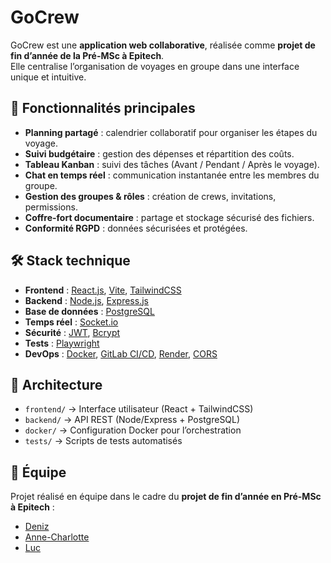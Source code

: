 # GoCrew

GoCrew est une **application web collaborative**, réalisée comme **projet de fin d’année de la Pré-MSc à Epitech**.  
Elle centralise l’organisation de voyages en groupe dans une interface unique et intuitive.

## 🚀 Fonctionnalités principales
- **Planning partagé** : calendrier collaboratif pour organiser les étapes du voyage.  
- **Suivi budgétaire** : gestion des dépenses et répartition des coûts.  
- **Tableau Kanban** : suivi des tâches (Avant / Pendant / Après le voyage).  
- **Chat en temps réel** : communication instantanée entre les membres du groupe.  
- **Gestion des groupes & rôles** : création de crews, invitations, permissions.  
- **Coffre-fort documentaire** : partage et stockage sécurisé des fichiers.  
- **Conformité RGPD** : données sécurisées et protégées.  

## 🛠️ Stack technique
- **Frontend** : [React.js](https://react.dev/), [Vite](https://vitejs.dev/), [TailwindCSS](https://tailwindcss.com/)  
- **Backend** : [Node.js](https://nodejs.org/), [Express.js](https://expressjs.com/)  
- **Base de données** : [PostgreSQL](https://www.postgresql.org/)  
- **Temps réel** : [Socket.io](https://socket.io/)  
- **Sécurité** : [JWT](https://jwt.io/), [Bcrypt](https://github.com/kelektiv/node.bcrypt.js)  
- **Tests** : [Playwright](https://playwright.dev/)  
- **DevOps** : [Docker](https://www.docker.com/), [GitLab CI/CD](https://docs.gitlab.com/ee/ci/), [Render](https://render.com/), [CORS](https://developer.mozilla.org/en-US/docs/Web/HTTP/CORS)  

## 📂 Architecture
- `frontend/` → Interface utilisateur (React + TailwindCSS)  
- `backend/` → API REST (Node/Express + PostgreSQL)  
- `docker/` → Configuration Docker pour l’orchestration  
- `tests/` → Scripts de tests automatisés  

## 👥 Équipe
Projet réalisé en équipe dans le cadre du **projet de fin d’année en Pré-MSc à Epitech** :  
- [Deniz](https://github.com/Deniz09OK)  
- [Anne-Charlotte](https://github.com/Annecha-gi)                                                                                            
- [Luc](https://github.com/lucahon21)

